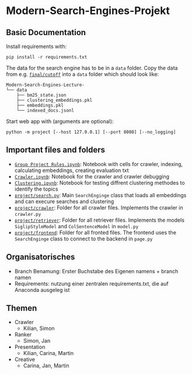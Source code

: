 # Modern-Search-Engines-Projekt
## Basic Documentation

Install requirements with:
```
pip install -r requirements.txt
```

The data for the search engine has to be in a `data` folder. Copy the data from e.g. [`final/cutoff`](https://github.com/Cari1111/Modern-Search-Engines-Lecture/tree/extra/final_data/cutoff) into a `data` folder which should look like:

```
Modern-Search-Engines-Lecture-
└── data
    ├── bm25_state.json
    ├── clustering_embeddings.pkl
    ├── embeddings.pkl
    └── indexed_docs.jsonl
```

Start web app with (arguments are optional):

```
python -m project [--host 127.0.0.1] [--port 8080] [--no_logging]
```

## Important files and folders

- [`Group Project Rules.ipynb`](https://github.com/Cari1111/Modern-Search-Engines-Lecture/blob/main/Group%20Project%20Rules.ipynb): Notebook with cells for crawler, indexing, calculating embeddings, creating evaluation txt
- [`Crawler.ipynb`](https://github.com/Cari1111/Modern-Search-Engines-Lecture/blob/main/Crawler.ipynb): Notebook for the crawler and crawler debugging
- [`Clustering.ipynb`](https://github.com/Cari1111/Modern-Search-Engines-Lecture/blob/main/Clustering.ipynb): Notebook for testing diffrent clustering methodes to identify the topics
- [`project/search.py`](https://github.com/Cari1111/Modern-Search-Engines-Lecture/blob/main/project/search.py): Main `SearchEnginge` class that loads all embeddings and can execure searches and clustering
- [`project/crawler`](https://github.com/Cari1111/Modern-Search-Engines-Lecture/tree/main/project/crawler): Folder for all crawler files. Implements the crawler  in `crawler.py`
- [`project/retriever`](https://github.com/Cari1111/Modern-Search-Engines-Lecture/tree/main/project/retriever): Folder for all retriever files. Implements the models `SiglipStyleModel` and `ColSentenceModel` in `model.py`
- [`project/frontend`](https://github.com/Cari1111/Modern-Search-Engines-Lecture/tree/main/project/frontend): Folder for all fronted files. The frontend uses the `SearchEnginge` class to connect to the backend in `page.py`

## Organisatorisches
- Branch Benamung: Erster Buchstabe des Eigenen namens + branch namen
- Requirements: nutzung einer zentralen requirements.txt, die auf Anaconda ausgeleg ist

## Themen
- Crawler
  - Kilian, Simon
- Ranker
  - Simon, Jan
- Presentation
  - Kilian, Carina, Martin
- Creative
  - Carina, Jan, Martin

